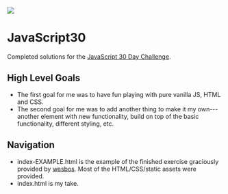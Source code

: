 
![](https://javascript30.com/images/JS3-social-share.png)

# JavaScript30
Completed solutions for the [JavaScript 30 Day Challenge](https://JavaScript30.com).

## High Level Goals

- The first goal for me was to have fun playing with pure vanilla JS, HTML and CSS.
- The second goal for me was to add another thing to make it my own---another element with new functionality, build on top of the basic functionality, different styling, etc. 
## Navigation
- index-EXAMPLE.html is the example of the finished exercise graciously provided by [wesbos](https://github.com/wesbos). Most of the HTML/CSS/static assets were provided.
- index.html is my take. 


